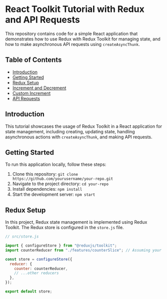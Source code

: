 # React Toolkit Tutorial with Redux and API Requests

This repository contains code for a simple React application that demonstrates how to use Redux with Redux Toolkit for managing state, and how to make asynchronous API requests using `createAsyncThunk`.

## Table of Contents

- [Introduction](#introduction)
- [Getting Started](#getting-started)
- [Redux Setup](#redux-setup)
- [Increment and Decrement](#increment-and-decrement)
- [Custom Increment](#custom-increment)
- [API Requests](#api-requests)

## Introduction

This tutorial showcases the usage of Redux Toolkit in a React application for state management, including creating, updating state, handling asynchronous actions with `createAsyncThunk`, and making API requests.

## Getting Started

To run this application locally, follow these steps:

1. Clone this repository: `git clone https://github.com/yourusername/your-repo.git`
2. Navigate to the project directory: `cd your-repo`
3. Install dependencies: `npm install`
4. Start the development server: `npm start`

## Redux Setup

In this project, Redux state management is implemented using Redux Toolkit. The Redux store is configured in the `store.js` file.

```javascript
// src/store.js

import { configureStore } from "@reduxjs/toolkit";
import counterReducer from "./features/counterSlice"; // Assuming your slice is named counterSlice

const store = configureStore({
  reducer: {
    counter: counterReducer,
    // ...other reducers
  },
});

export default store;
```
